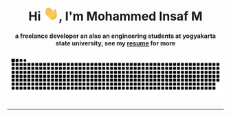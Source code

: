 <div align="center">
<h1 align="center">Hi <img width="35" src="img/waving.gif">, I'm Mohammed Insaf M</h1>
<h4 align="center">a freelance developer an also an engineering students at yogyakarta state university, see my <a href="" target="_blank">resume</a> for more</h4>
</div>

<div align="center">
  <a href="https://1999azzar.github.io/1999AZZAR/">
  <img  src="img/grid-snake.svg"
       alt="snake" /></a>
</div>

-----

<!--
**insafm/insafm** is a ✨ _special_ ✨ repository because its `README.md` (this file) appears on your GitHub profile.

Here are some ideas to get you started:

- 🔭 I’m currently working on ...
- 🌱 I’m currently learning ...
- 👯 I’m looking to collaborate on ...
- 🤔 I’m looking for help with ...
- 💬 Ask me about ...
- 📫 How to reach me: ...
- 😄 Pronouns: ...
- ⚡ Fun fact: ...
-->
